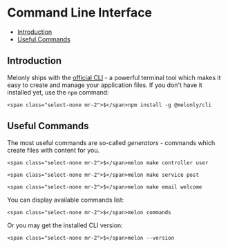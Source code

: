 <!-- omit in toc -->
# Command Line Interface

- [Introduction](#introduction)
- [Useful Commands](#useful-commands)

## Introduction

Melonly ships with the [official CLI](https://github.com/Doc077/melonly-cli) - a powerful terminal tool which makes it easy to create and manage your application files. If you don't have it installed yet, use the `npm` command:

```
<span class="select-none mr-2">$</span>npm install -g @melonly/cli
```

## Useful Commands

The most useful commands are so-called *generators* - commands which create files with content for you.

```
<span class="select-none mr-2">$</span>melon make controller user
```

```
<span class="select-none mr-2">$</span>melon make service post
```

```
<span class="select-none mr-2">$</span>melon make email welcome
```

You can display available commands list:

```
<span class="select-none mr-2">$</span>melon commands
```

Or you may get the installed CLI version:

```
<span class="select-none mr-2">$</span>melon --version
```
